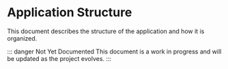 # Application Structure

This document describes the structure of the application and how it is organized.

::: danger Not Yet Documented
This document is a work in progress and will be updated as the project evolves.
:::